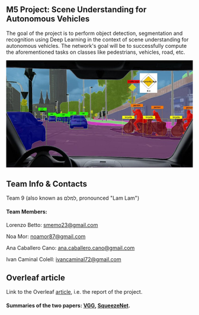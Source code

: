 ## M5 Project: Scene Understanding for Autonomous Vehicles
The goal of the project is to perform object detection, segmentation and recognition using Deep Learning in the context of scene understanding for autonomous vehicles. The network's goal will be to successfully compute the aforementioned tasks on classes like pedestrians, vehicles, road, etc.

<p align="center">
<img src="https://github.com/BourbonCreams/mcv-m5/blob/master/imgs/introduction.jpg" width="600"/>
</p>

## Team Info & Contacts

Team 9 (also known as למלם, pronounced "Lam Lam")

#### Team Members:

Lorenzo Betto: smemo23@gmail.com

Noa Mor: noamor87@gmail.com

Ana Caballero Cano: ana.caballero.cano@gmail.com

Ivan Caminal Colell: ivancaminal72@gmail.com

## Overleaf article
Link to the Overleaf [article](https://www.overleaf.com/read/rwdjpbdgsbdk), i.e. the report of the project.


#### Summaries of the two papers: <a href="https://drive.google.com/open?id=1M0HRZNI0OJJiaiefAOT1j8ABFqY55E2JLAgv--reY1E">VGG</a>, <a href="https://drive.google.com/open?id=1eKTcFKF5oGYx-GdWhsLea28V4AF49iJHj9ZHYdvrcas">SqueezeNet</a>.
